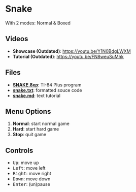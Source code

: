 # Snake

With 2 modes: Normal & Boxed

## Videos

- **Showcase (Outdated)**: https://youtu.be/Y1N0BdgLWXM
- **Tutorial (Outdated)**: https://youtu.be/FN8weuSuMhk

## Files

- [**SNAKE.8xp**](SNAKE.8xp): TI-84 Plus program
- [**snake.txt**](snake.txt): formatted souce code
- [**snake.md**](snake.md): text tutorial

## Menu Options

1. **Normal**: start normal game
2. **Hard**: start hard game
3. **Stop**: quit game

## Controls

- <kbd>Up</kbd>: move up
- <kbd>Left</kbd>: move left
- <kbd>Right</kbd>: move right
- <kbd>Down</kbd>: move down
- <kbd>Enter</kbd>: (un)pause
